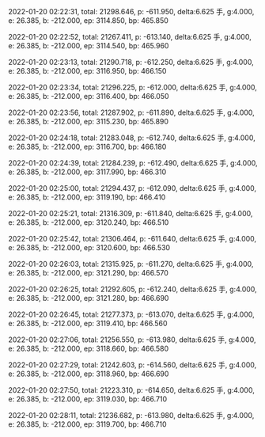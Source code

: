 2022-01-20 02:22:31, total: 21298.646, p: -611.950, delta:6.625 手, g:4.000, e: 26.385, b: -212.000, ep: 3114.850, bp: 465.850

2022-01-20 02:22:52, total: 21267.411, p: -613.140, delta:6.625 手, g:4.000, e: 26.385, b: -212.000, ep: 3114.540, bp: 465.960

2022-01-20 02:23:13, total: 21290.718, p: -612.250, delta:6.625 手, g:4.000, e: 26.385, b: -212.000, ep: 3116.950, bp: 466.150

2022-01-20 02:23:34, total: 21296.225, p: -612.000, delta:6.625 手, g:4.000, e: 26.385, b: -212.000, ep: 3116.400, bp: 466.050

2022-01-20 02:23:56, total: 21287.902, p: -611.890, delta:6.625 手, g:4.000, e: 26.385, b: -212.000, ep: 3115.230, bp: 465.890

2022-01-20 02:24:18, total: 21283.048, p: -612.740, delta:6.625 手, g:4.000, e: 26.385, b: -212.000, ep: 3116.700, bp: 466.180

2022-01-20 02:24:39, total: 21284.239, p: -612.490, delta:6.625 手, g:4.000, e: 26.385, b: -212.000, ep: 3117.990, bp: 466.310

2022-01-20 02:25:00, total: 21294.437, p: -612.090, delta:6.625 手, g:4.000, e: 26.385, b: -212.000, ep: 3119.190, bp: 466.410

2022-01-20 02:25:21, total: 21316.309, p: -611.840, delta:6.625 手, g:4.000, e: 26.385, b: -212.000, ep: 3120.240, bp: 466.510

2022-01-20 02:25:42, total: 21306.464, p: -611.640, delta:6.625 手, g:4.000, e: 26.385, b: -212.000, ep: 3120.600, bp: 466.530

2022-01-20 02:26:03, total: 21315.925, p: -611.270, delta:6.625 手, g:4.000, e: 26.385, b: -212.000, ep: 3121.290, bp: 466.570

2022-01-20 02:26:25, total: 21292.605, p: -612.240, delta:6.625 手, g:4.000, e: 26.385, b: -212.000, ep: 3121.280, bp: 466.690

2022-01-20 02:26:45, total: 21277.373, p: -613.070, delta:6.625 手, g:4.000, e: 26.385, b: -212.000, ep: 3119.410, bp: 466.560

2022-01-20 02:27:06, total: 21256.550, p: -613.980, delta:6.625 手, g:4.000, e: 26.385, b: -212.000, ep: 3118.660, bp: 466.580

2022-01-20 02:27:29, total: 21242.603, p: -614.560, delta:6.625 手, g:4.000, e: 26.385, b: -212.000, ep: 3118.960, bp: 466.690

2022-01-20 02:27:50, total: 21223.310, p: -614.650, delta:6.625 手, g:4.000, e: 26.385, b: -212.000, ep: 3119.030, bp: 466.710

2022-01-20 02:28:11, total: 21236.682, p: -613.980, delta:6.625 手, g:4.000, e: 26.385, b: -212.000, ep: 3119.700, bp: 466.710